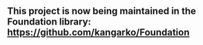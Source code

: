 ## This project is now being maintained in the Foundation library: https://github.com/kangarko/Foundation

